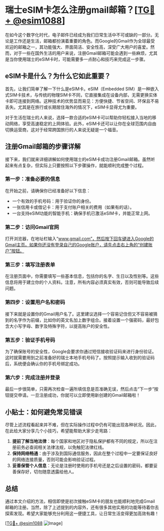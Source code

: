 # 瑞士eSIM卡怎么注册gmail邮箱？[[TG💪+ @esim1088](https://t.me/s/esim1088)]

在如今这个数字化时代，电子邮件已经成为我们日常生活中不可或缺的一部分。无论是工作还是生活，邮箱都扮演着重要的角色。而Google的Gmail作为全球最受欢迎的邮箱之一，其功能强大、界面简洁、安全性高，深受广大用户的喜爱。然而，对于一些在国外生活的用户来说，注册Gmail邮箱可能会遇到一些麻烦，尤其是当你使用瑞士的eSIM卡时，可能需要多一点耐心和技巧来完成这一步骤。

## eSIM卡是什么？为什么它如此重要？

首先，让我们简单了解一下什么是eSIM卡。eSIM（Embedded SIM）是一种嵌入式SIM卡技术，与传统的物理SIM卡不同，它直接集成在设备内部，无需更换实体卡即可连接到网络。这种技术的优势显而易见：方便快捷、节省空间、环保且不易丢失。尤其是在旅行或长期居住海外的情况下，eSIM卡显得尤为重要。

对于生活在瑞士的人来说，选择一款合适的eSIM卡可以帮助你轻松接入当地的移动网络，享受高速稳定的上网体验。此外，eSIM卡还可以让你在全球范围内自由切换运营商，这对于经常跨国旅行的人来说无疑是一个福音。

## 注册Gmail邮箱的步骤详解

接下来，我们就来详细讲解如何使用瑞士的eSIM卡成功注册Gmail邮箱。虽然听起来有点复杂，但实际上只要按照以下步骤操作，就能顺利完成整个过程。

### 第一步：准备必要的信息

在开始之前，请确保你已经准备好以下信息：
- 一个有效的手机号码：用于验证你的身份。
- 一张信用卡或借记卡：用于支付账户相关的费用（如果有的话）。
- 一台支持eSIM功能的智能手机：确保手机已激活eSIM卡，并能正常上网。

### 第二步：访问Gmail官网

打开浏览器，在地址栏输入“www.gmail.com”，然后按下回车键进入Google的Gmail主页。如果你还没有登录自己的Google账户，请先点击右上角的“创建账户”按钮。

### 第三步：填写注册表单

在注册页面中，你需要填写一些基本信息，包括你的名字、生日以及性别等。这些信息将用于建立你的个人资料。注意，所有内容必须真实有效，否则可能导致后续问题。

### 第四步：设置用户名和密码

接下来就是设置你的Gmail用户名了。这里建议选择一个容易记住但又不容易被猜到的名字作为前缀，比如你的英文名加上数字组合。接着设置一个强密码，最好包含大小写字母、数字及特殊字符，以提高账户的安全性。

### 第五步：验证手机号码

为了确保账号的安全性，Google会要求你通过短信接收验证码来进行身份验证。这时就需要用到之前准备好的瑞士本地手机号码了。按照提示输入收到的验证码后，系统便会确认你的手机号绑定成功。

### 第六步：完成注册并登录

最后一步很简单，只需再次检查一遍所填信息是否准确无误，然后点击“下一步”按钮提交申请。一旦注册成功，你就可以立即使用新创建的Gmail邮箱啦！

## 小贴士：如何避免常见错误

尽管上述流程看起来并不难，但在实际操作过程中仍有可能出现各种状况。因此，在此给大家分享几个小技巧，希望能帮助大家少走弯路：

1. **提前了解当地法律**：每个国家和地区对于隐私保护都有不同的规定，所以在注册前务必查阅相关法律法规，以免触犯法律红线。
2. **保持网络畅通**：由于涉及到国际通信服务，因此在整个过程中一定要保证良好的网络连接质量，否则可能会影响验证过程。
3. **妥善保管个人信息**：无论是注册时使用的手机号还是之后设置的密码，都要妥善保存好，切勿随意透露给他人。

## 总结

通过本文介绍的方法，相信即使是初次接触eSIM卡的朋友也能顺利地完成Gmail邮箱的注册。当然，除了上述提到的内容外，还有很多其他实用的功能等待着你去探索发现。希望大家能够充分利用这一便捷工具，让日常生活变得更加高效有趣！

[[TG💪+ @esim1088](https://t.me/s/esim1088) ![Image](https://i.postimg.cc/4NQfJmqS/Snipaste-2025-05-13-00-14-12.png)]